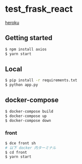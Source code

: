 # test_frask_react
[heroku](https://test-flask-and-react.herokuapp.com/)

## Getting started
```bash
$ npm install axios
$ yarn start
```

## Local
```bash
$ pip install -r requirements.txt
$ python app.py
```

## docker-compose
``` bash
$ docker-compose build
$ docker-compose up
$ docker-compose down
```

### front
``` bash
$ dce front sh
# 以下 docker 内ターミナル
$ cd front
$ yarn start
```
